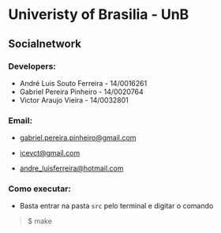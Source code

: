 # Univeristy of Brasilia - UnB
 
 
## Socialnetwork

### Developers:

- André Luis Souto Ferreira - 14/0016261
- Gabriel Pereira Pinheiro - 14/0020764
- Victor Araujo Vieira - 14/0032801


### Email:

- gabriel.pereira.pinheiro@gmail.com

- icevct@gmail.com

- andre_luisferreira@hotmail.com

### Como executar:

- Basta entrar na pasta ```src``` pelo terminal e digitar o comando 

> $ make
